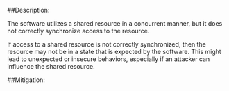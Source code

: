##Description:

The software utilizes a shared resource in a concurrent manner, but it does not correctly synchronize access to the resource.

If access to a shared resource is not correctly synchronized, then the resource may not be in a state that is expected by the software. This might lead to unexpected or insecure behaviors, especially if an attacker can influence the shared resource.

##Mitigation:
